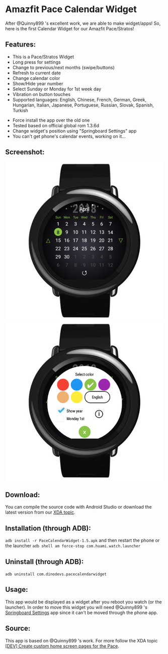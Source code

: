 # Amazfit Pace Calendar Widget

After @Quinny899 's excellent work, we are able to make widget/apps! So, here is the first Calendar Widget for our Amazfit Pace/Stratos!

## Features:
- This is a Pace/Stratos Widget
- Long press for settings
- Change to previous/next months (swipe/buttons)
- Refresh to current date
- Change calendar color
- Show/Hide year number
- Select Sunday or Monday for 1st week day
- Vibration on button touches
- Supported languages: English, Chinese, French, German, Greek, Hungarian, Italian, Japanese, Portuguese, Russian, Slovak, Spanish, Turkish

* Force install the app over the old one
* Tested based on official global rom 1.3.6d
* Change widget's position using "Springboard Settings" app
* You can't get phone's calendar events, working on it...

## Screenshot:
![Amazfit Pace Calendar Widget v1.5](https://raw.githubusercontent.com/GreatApo/AmazfitPaceCalendarWidget/master/other%20files/com.dinodevs.pacecalendarwidget-1.3.png)
![Amazfit Pace Calendar Widget v1.5](https://raw.githubusercontent.com/GreatApo/AmazfitPaceCalendarWidget/master/other%20files/com.dinodevs.pacecalendarwidget-1.3-settings.png)

## Download:
You can compile the source code with Android Studio or download the latest version from our [XDA topic](https://forum.xda-developers.com/smartwatch/amazfit/app-widget-calendar-pace-t3751889).

## Installation (through ADB):
`adb install -r PaceCalendarWidget-1.5.apk`
and then restart the phone or the launcher
`adb shell am force-stop com.huami.watch.launcher`

## Uninstall (through ADB):
`adb uninstall com.dinodevs.pacecalendarwidget`

## Usage:
This app would be displayed as a widget after you reboot you watch (or the launcher). In order to move this widget you will need @Quinny899 's [Springboard Settings](https://forum.xda-developers.com/smartwatch/amazfit/app-springboard-settings-pace-rearrange-t3748651) app since it can't be moved through the phone app.

## Source:
This app is based on @Quinny899 's work. For more follow the XDA topic [[DEV] Create custom home screen pages for the Pace](https://forum.xda-developers.com/smartwatch/amazfit/dev-create-custom-home-screen-pages-pace-t3751731).
